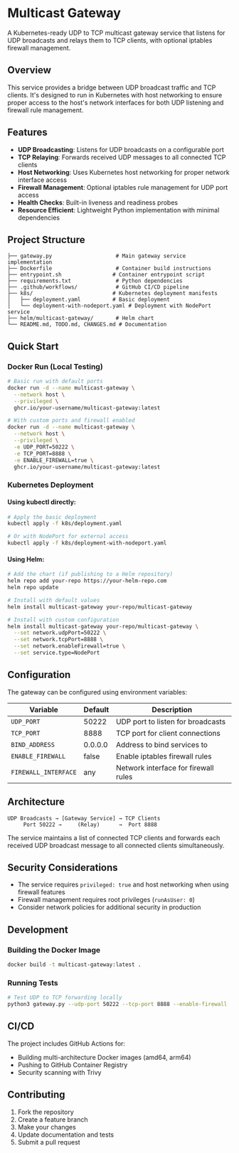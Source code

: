 # Multicast Gateway

A Kubernetes-ready UDP to TCP multicast gateway service that listens for UDP broadcasts and relays them to TCP clients, with optional iptables firewall management.

## Overview

This service provides a bridge between UDP broadcast traffic and TCP clients. It's designed to run in Kubernetes with host networking to ensure proper access to the host's network interfaces for both UDP listening and firewall rule management.

## Features

- **UDP Broadcasting**: Listens for UDP broadcasts on a configurable port
- **TCP Relaying**: Forwards received UDP messages to all connected TCP clients
- **Host Networking**: Uses Kubernetes host networking for proper network interface access
- **Firewall Management**: Optional iptables rule management for UDP port access
- **Health Checks**: Built-in liveness and readiness probes
- **Resource Efficient**: Lightweight Python implementation with minimal dependencies

## Project Structure

```
├── gateway.py                    # Main gateway service implementation
├── Dockerfile                    # Container build instructions
├── entrypoint.sh                # Container entrypoint script
├── requirements.txt              # Python dependencies
├── .github/workflows/            # GitHub CI/CD pipeline
├── k8s/                         # Kubernetes deployment manifests
│   ├── deployment.yaml          # Basic deployment
│   └── deployment-with-nodeport.yaml # Deployment with NodePort service
├── helm/multicast-gateway/       # Helm chart
└── README.md, TODO.md, CHANGES.md # Documentation
```

## Quick Start

### Docker Run (Local Testing)

```bash
# Basic run with default ports
docker run -d --name multicast-gateway \
  --network host \
  --privileged \
  ghcr.io/your-username/multicast-gateway:latest

# With custom ports and firewall enabled
docker run -d --name multicast-gateway \
  --network host \
  --privileged \
  -e UDP_PORT=50222 \
  -e TCP_PORT=8888 \
  -e ENABLE_FIREWALL=true \
  ghcr.io/your-username/multicast-gateway:latest
```

### Kubernetes Deployment

#### Using kubectl directly:

```bash
# Apply the basic deployment
kubectl apply -f k8s/deployment.yaml

# Or with NodePort for external access
kubectl apply -f k8s/deployment-with-nodeport.yaml
```

#### Using Helm:

```bash
# Add the chart (if publishing to a Helm repository)
helm repo add your-repo https://your-helm-repo.com
helm repo update

# Install with default values
helm install multicast-gateway your-repo/multicast-gateway

# Install with custom configuration
helm install multicast-gateway your-repo/multicast-gateway \
  --set network.udpPort=50222 \
  --set network.tcpPort=8888 \
  --set network.enableFirewall=true \
  --set service.type=NodePort
```

## Configuration

The gateway can be configured using environment variables:

| Variable | Default | Description |
|----------|---------|-------------|
| `UDP_PORT` | 50222 | UDP port to listen for broadcasts |
| `TCP_PORT` | 8888 | TCP port for client connections |
| `BIND_ADDRESS` | 0.0.0.0 | Address to bind services to |
| `ENABLE_FIREWALL` | false | Enable iptables firewall rules |
| `FIREWALL_INTERFACE` | any | Network interface for firewall rules |

## Architecture

```
UDP Broadcasts → [Gateway Service] → TCP Clients
     Port 50222 →     (Relay)      →  Port 8888
```

The service maintains a list of connected TCP clients and forwards each received UDP broadcast message to all connected clients simultaneously.

## Security Considerations

- The service requires `privileged: true` and host networking when using firewall features
- Firewall management requires root privileges (`runAsUser: 0`)
- Consider network policies for additional security in production

## Development

### Building the Docker Image

```bash
docker build -t multicast-gateway:latest .
```

### Running Tests

```bash
# Test UDP to TCP forwarding locally
python3 gateway.py --udp-port 50222 --tcp-port 8888 --enable-firewall
```

## CI/CD

The project includes GitHub Actions for:
- Building multi-architecture Docker images (amd64, arm64)
- Pushing to GitHub Container Registry
- Security scanning with Trivy

## Contributing

1. Fork the repository
2. Create a feature branch
3. Make your changes
4. Update documentation and tests
5. Submit a pull request
